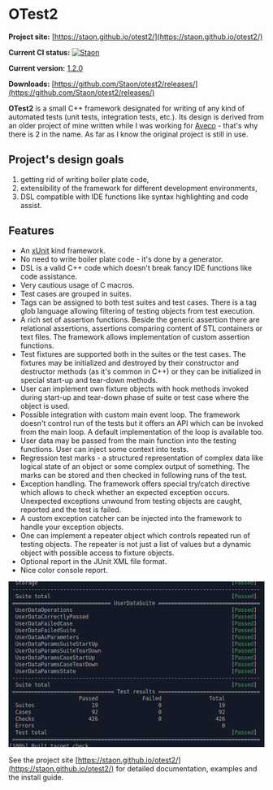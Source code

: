 # OTest2

**Project site:** [https://staon.github.io/otest2/](https://staon.github.io/otest2/)

**Current CI status:** [![Staon](https://circleci.com/gh/Staon/otest2.svg?style=svg)](https://circleci.com/gh/Staon/workflows/otest2/tree/master)

**Current version:** [1.2.0](https://github.com/Staon/otest2/releases/tag/v1.2.0)

**Downloads:** [https://github.com/Staon/otest2/releases/](https://github.com/Staon/otest2/releases/)

**OTest2** is a small C++ framework designated for writing of any kind of
automated tests (unit tests, integration tests, etc.). Its design is derived
from an older project of mine written while I was working for
[Aveco](http://www.aveco.com/) - that's why there is 2 in the name. As far as
I know the original project is still in use.

## Project's design goals

1. getting rid of writing boiler plate code,
2. extensibility of the framework for different development environments,
3. DSL compatible with IDE functions like syntax highlighting and code assist.

## Features

* An [xUnit](https://en.wikipedia.org/wiki/XUnit) kind framework.
* No need to write boiler plate code - it's done by a generator.
* DSL is a valid C++ code which doesn't break fancy IDE functions like code
  assistance.
* Very cautious usage of C macros.
* Test cases are grouped in suites.
* Tags can be assigned to both test suites and test cases. There is
  a tag glob language allowing filtering of testing objects from test execution.
* A rich set of assertion functions. Beside the generic assertion there
  are relational assertions, assertions comparing content of STL containers
  or text files. The framework allows implementation of custom assertion functions.
* Test fixtures are supported both in the suites or the test cases. The fixtures
  may be initialized and destroyed by their constructor and destructor methods
  (as it's common in C++) or they can be initialized in special start-up
  and tear-down methods.  
* User can implement own fixture objects with hook methods invoked during
  start-up and tear-down phase of suite or test case where the object is used.
* Possible integration with custom main event loop. The framework doesn't
  control run of the tests but it offers an API which can be invoked from
  the main loop. A default implementation of the loop is available too.
* User data may be passed from the main function into the testing functions.
  User can inject some context into tests.
* Regression test marks - a structured representation of complex data like
  logical state of an object or some complex output of something. The marks
  can be stored and then checked in following runs of the test.
* Exception handling. The framework offers special try/catch directive which
  allows to check whether an expected exception occurs. Unexpected exceptions
  unwound from testing objects are caught, reported and the test is failed.
* A custom exception catcher can be injected into the framework to handle your
  exception objects. 
* One can implement a repeater object which controls repeated run of testing
  objects. The repeater is not just a list of values but a dynamic object
  with possible access to fixture objects. 
* Optional report in the JUnit XML file format.
* Nice color console report.

<p align="center">
  <img width="563" src="docs/assets/console-reporter.png">
</p> 

See the project site [https://staon.github.io/otest2/](https://staon.github.io/otest2/)
for detailed documentation, examples and the install guide.
